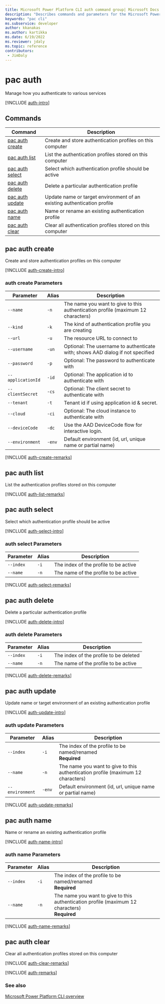 ```yaml
---
title: Microsoft Power Platform CLI auth command group| Microsoft Docs
description: "Describes commands and parameters for the Microsoft Power Platform CLI auth command group."
keywords: "pac cli"
ms.subservice: developer
author: kkanakas
ms.author: kartikka
ms.date: 6/19/2022
ms.reviewer: jdaly
ms.topic: reference
contributors: 
 - JimDaly
---
```

<!-- 
Do not edit this file. 
This file is generated by a program and any changes will be overwritten when this topic is re-generated.
Use the include files to add additional content to this topic.
-->
# pac auth

Manage how you authenticate to various services

[!INCLUDE [auth-intro](includes/auth-intro.md)]

## Commands

|Command|Description|
|---------|---------|
|[pac auth create](#pac-auth-create)|Create and store authentication profiles on this computer|
|[pac auth list](#pac-auth-list)|List the authentication profiles stored on this computer|
|[pac auth select](#pac-auth-select)|Select which authentication profile should be active|
|[pac auth delete](#pac-auth-delete)|Delete a particular authentication profile|
|[pac auth update](#pac-auth-update)|Update name or target environment of an existing authentication profile|
|[pac auth name](#pac-auth-name)|Name or rename an existing authentication profile|
|[pac auth clear](#pac-auth-clear)|Clear all authentication profiles stored on this computer|


## pac auth create

Create and store authentication profiles on this computer

[!INCLUDE [auth-create-intro](includes/auth-create-intro.md)]

### auth create Parameters

|Parameter|Alias|Description|
|---------|---------|---------|
|<span style="white-space: nowrap;">`--name`</span>|`-n`|The name you want to give to this authentication profile (maximum 12 characters)|
|<span style="white-space: nowrap;">`--kind`</span>|`-k`|The kind of authentication profile you are creating|
|<span style="white-space: nowrap;">`--url`</span>|`-u`|The resource URL to connect to|
|<span style="white-space: nowrap;">`--username`</span>|`-un`|Optional: The username to authenticate with; shows AAD dialog if not specified|
|<span style="white-space: nowrap;">`--password`</span>|`-p`|Optional: The password to authenticate with|
|<span style="white-space: nowrap;">`--applicationId`</span>|`-id`|Optional: The application id to authenticate with|
|<span style="white-space: nowrap;">`--clientSecret`</span>|`-cs`|Optional: The client secret to authenticate with|
|<span style="white-space: nowrap;">`--tenant`</span>|`-t`|Tenant id if using application id & secret.|
|<span style="white-space: nowrap;">`--cloud`</span>|`-ci`|Optional: The cloud instance to authenticate with|
|<span style="white-space: nowrap;">`--deviceCode`</span>|`-dc`|Use the AAD DeviceCode flow for interactive login.|
|<span style="white-space: nowrap;">`--environment`</span>|`-env`|Default environment (id, url, unique name or partial name)|

[!INCLUDE [auth-create-remarks](includes/auth-create-remarks.md)]

## pac auth list

List the authentication profiles stored on this computer

[!INCLUDE [auth-list-remarks](includes/auth-list-remarks.md)]

## pac auth select

Select which authentication profile should be active

[!INCLUDE [auth-select-intro](includes/auth-select-intro.md)]

### auth select Parameters

|Parameter|Alias|Description|
|---------|---------|---------|
|<span style="white-space: nowrap;">`--index`</span>|`-i`|The index of the profile to be active|
|<span style="white-space: nowrap;">`--name`</span>|`-n`|The name of the profile to be active|

[!INCLUDE [auth-select-remarks](includes/auth-select-remarks.md)]

## pac auth delete

Delete a particular authentication profile

[!INCLUDE [auth-delete-intro](includes/auth-delete-intro.md)]

### auth delete Parameters

|Parameter|Alias|Description|
|---------|---------|---------|
|<span style="white-space: nowrap;">`--index`</span>|`-i`|The index of the profile to be deleted|
|<span style="white-space: nowrap;">`--name`</span>|`-n`|The name of the profile to be active|

[!INCLUDE [auth-delete-remarks](includes/auth-delete-remarks.md)]

## pac auth update

Update name or target environment of an existing authentication profile

[!INCLUDE [auth-update-intro](includes/auth-update-intro.md)]

### auth update Parameters

|Parameter|Alias|Description|
|---------|---------|---------|
|<span style="white-space: nowrap;">`--index`</span>|`-i`|The index of the profile to be named/renamed<br />**Required**|
|<span style="white-space: nowrap;">`--name`</span>|`-n`|The name you want to give to this authentication profile (maximum 12 characters)|
|<span style="white-space: nowrap;">`--environment`</span>|`-env`|Default environment (id, url, unique name or partial name)|

[!INCLUDE [auth-update-remarks](includes/auth-update-remarks.md)]

## pac auth name

Name or rename an existing authentication profile

[!INCLUDE [auth-name-intro](includes/auth-name-intro.md)]

### auth name Parameters

|Parameter|Alias|Description|
|---------|---------|---------|
|<span style="white-space: nowrap;">`--index`</span>|`-i`|The index of the profile to be named/renamed<br />**Required**|
|<span style="white-space: nowrap;">`--name`</span>|`-n`|The name you want to give to this authentication profile (maximum 12 characters)<br />**Required**|

[!INCLUDE [auth-name-remarks](includes/auth-name-remarks.md)]

## pac auth clear

Clear all authentication profiles stored on this computer

[!INCLUDE [auth-clear-remarks](includes/auth-clear-remarks.md)]

[!INCLUDE [auth-remarks](includes/auth-remarks.md)]

### See also

[Microsoft Power Platform CLI overview](../introduction.md)